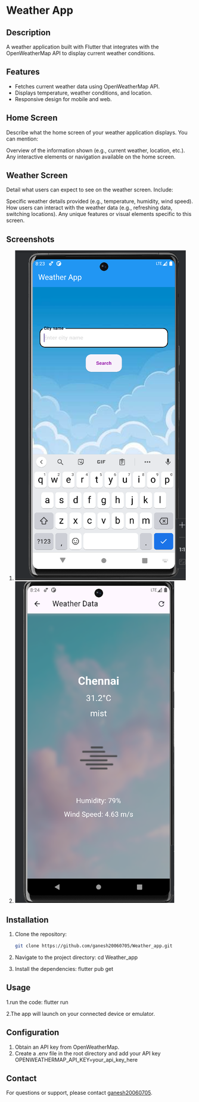 # Weather App

## Description
A weather application built with Flutter that integrates with the OpenWeatherMap API to display current weather conditions.

## Features
- Fetches current weather data using OpenWeatherMap API.
- Displays temperature, weather conditions, and location.
- Responsive design for mobile and web.

## Home Screen
Describe what the home screen of your weather application displays. You can mention:

Overview of the information shown (e.g., current weather, location, etc.).
Any interactive elements or navigation available on the home screen.

## Weather Screen
Detail what users can expect to see on the weather screen. Include:

Specific weather details provided (e.g., temperature, humidity, wind speed).
How users can interact with the weather data (e.g., refreshing data, switching locations).
Any unique features or visual elements specific to this screen.

## Screenshots

1. ![Screenshot 1](image.png)
2. ![Screenshot 2](image-1.png)


## Installation
1. Clone the repository:
   ```bash
   git clone https://github.com/ganesh20060705/Weather_app.git
   
2. Navigate to the project directory:
    cd Weather_app

3. Install the dependencies:
    flutter pub get

## Usage
1.run the code:
    flutter run

2.The app will launch on your connected device or emulator.

## Configuration
1. Obtain an API key from OpenWeatherMap.
2. Create a .env file in the root directory and add your API key
    OPENWEATHERMAP_API_KEY=your_api_key_here

## Contact

For questions or support, please contact [ganesh20060705](https://github.com/ganesh20060705).
